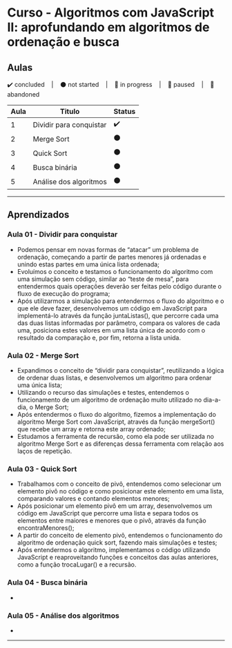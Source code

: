 # Curso - Algoritmos com JavaScript II: aprofundando em algoritmos de ordenação e busca

## Aulas
<p>
  ✔️ concluded &nbsp;&nbsp;&nbsp;|&nbsp;&nbsp;&nbsp;
  ⚫ not started &nbsp;&nbsp;&nbsp;|&nbsp;&nbsp;&nbsp;
  🔵 in progress &nbsp;&nbsp;&nbsp;|&nbsp;&nbsp;&nbsp;
  🔶 paused &nbsp;&nbsp;&nbsp;|&nbsp;&nbsp;&nbsp;
  🔴 abandoned 
</p>

| Aula | Titulo | Status |
| --- | --- | --- |
| 1 | Dividir para conquistar | ✔️ |
| 2 | Merge Sort | ⚫ |
| 3 | Quick Sort | ⚫ |
| 4 | Busca binária | ⚫ |
| 5 | Análise dos algoritmos | ⚫ |

---

## Aprendizados

### Aula 01 - Dividir para conquistar
<ul>
  <li>Podemos pensar em novas formas de “atacar” um problema de ordenação, começando a partir de partes menores já ordenadas e unindo estas partes em uma única lista ordenada;</li>
  <li>Evoluímos o conceito e testamos o funcionamento do algoritmo com uma simulação sem código, similar ao “teste de mesa”, para entendermos quais operações deverão ser feitas pelo código durante o fluxo de execução do programa;</li>
  <li>Após utilizarmos a simulação para entendermos o fluxo do algoritmo e o que ele deve fazer, desenvolvemos um código em JavaScript para implementá-lo através da função juntaListas(), que percorre cada uma das duas listas informadas por parâmetro, compara os valores de cada uma, posiciona estes valores em uma lista única de acordo com o resultado da comparação e, por fim, retorna a lista unida.</li>
</ul>

### Aula 02 - Merge Sort
<ul>
  <li>Expandimos o conceito de “dividir para conquistar”, reutilizando a lógica de ordenar duas listas, e desenvolvemos um algoritmo para ordenar uma única lista;</li>
  <li>Utilizando o recurso das simulações e testes, entendemos o funcionamento de um algoritmo de ordenação muito utilizado no dia-a-dia, o Merge Sort;</li>
  <li>Após entendermos o fluxo do algoritmo, fizemos a implementação do algoritmo Merge Sort com JavaScript, através da função mergeSort() que recebe um array e retorna este array ordenado;</li>
  <li>Estudamos a ferramenta de recursão, como ela pode ser utilizada no algoritmo Merge Sort e as diferenças dessa ferramenta com relação aos laços de repetição.</li>
</ul>

### Aula 03 - Quick Sort
<ul>
  <li>Trabalhamos com o conceito de pivô, entendemos como selecionar um elemento pivô no código e como posicionar este elemento em uma lista, comparando valores e contando elementos menores;</li>
  <li>Após posicionar um elemento pivô em um array, desenvolvemos um código em JavaScript que percorre uma lista e separa todos os elementos entre maiores e menores que o pivô, através da função encontraMenores();</li>
  <li>A partir do conceito de elemento pivô, entendemos o funcionamento do algoritmo de ordenação quick sort, fazendo mais simulações e testes;</li>
  <li>Após entendermos o algoritmo, implementamos o código utilizando JavaScript e reaproveitando funções e conceitos das aulas anteriores, como a função trocaLugar() e a recursão.</li>
</ul>

### Aula 04 - Busca binária
<ul>
  <li></li>
</ul>

### Aula 05 - Análise dos algoritmos
<ul>
  <li></li>
</ul>

---
